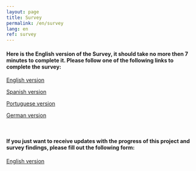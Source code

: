 ```yaml
---
layout: page
title: Survey
permalink: /en/survey
lang: en
ref: survey
---
```


#### Here is the English version of the Survey, it should take no more then 7 minutes to complete it. Please follow one of the following links to complete the survey:


[English version](http://ec2-3-17-144-2.us-east-2.compute.amazonaws.com/index.php/456854?lang=en)

[Spanish version](
http://ec2-3-17-144-2.us-east-2.compute.amazonaws.com/index.php/456854?lang=es)

[Portuguese version](
http://ec2-3-17-144-2.us-east-2.compute.amazonaws.com/index.php/456854?lang=pt-BR)

[German version](
http://ec2-3-17-144-2.us-east-2.compute.amazonaws.com/index.php/456854?lang=de)

<br>

#### If you just want to receive updates with the progress of this project and survey findings, please fill out the following form:

[English version](
http://ec2-3-17-144-2.us-east-2.compute.amazonaws.com/index.php/432173?lang=en)
